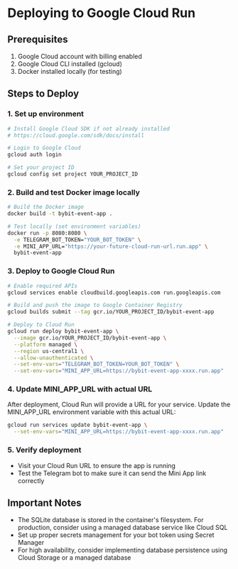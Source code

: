 # Deploying to Google Cloud Run

## Prerequisites
1. Google Cloud account with billing enabled
2. Google Cloud CLI installed (gcloud)
3. Docker installed locally (for testing)

## Steps to Deploy

### 1. Set up environment
```bash
# Install Google Cloud SDK if not already installed
# https://cloud.google.com/sdk/docs/install

# Login to Google Cloud
gcloud auth login

# Set your project ID
gcloud config set project YOUR_PROJECT_ID
```

### 2. Build and test Docker image locally
```bash
# Build the Docker image
docker build -t bybit-event-app .

# Test locally (set environment variables)
docker run -p 8080:8080 \
  -e TELEGRAM_BOT_TOKEN="YOUR_BOT_TOKEN" \
  -e MINI_APP_URL="https://your-future-cloud-run-url.run.app" \
  bybit-event-app
```

### 3. Deploy to Google Cloud Run
```bash
# Enable required APIs
gcloud services enable cloudbuild.googleapis.com run.googleapis.com

# Build and push the image to Google Container Registry
gcloud builds submit --tag gcr.io/YOUR_PROJECT_ID/bybit-event-app

# Deploy to Cloud Run
gcloud run deploy bybit-event-app \
  --image gcr.io/YOUR_PROJECT_ID/bybit-event-app \
  --platform managed \
  --region us-central1 \
  --allow-unauthenticated \
  --set-env-vars="TELEGRAM_BOT_TOKEN=YOUR_BOT_TOKEN" \
  --set-env-vars="MINI_APP_URL=https://bybit-event-app-xxxx.run.app"
```

### 4. Update MINI_APP_URL with actual URL
After deployment, Cloud Run will provide a URL for your service. Update the MINI_APP_URL environment variable with this actual URL:

```bash
gcloud run services update bybit-event-app \
  --set-env-vars="MINI_APP_URL=https://bybit-event-app-xxxx.run.app"
```

### 5. Verify deployment
- Visit your Cloud Run URL to ensure the app is running
- Test the Telegram bot to make sure it can send the Mini App link correctly

## Important Notes
- The SQLite database is stored in the container's filesystem. For production, consider using a managed database service like Cloud SQL
- Set up proper secrets management for your bot token using Secret Manager
- For high availability, consider implementing database persistence using Cloud Storage or a managed database